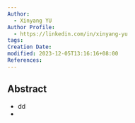 ```yaml
---
Author:
  - Xinyang YU
Author Profile:
  - https://linkedin.com/in/xinyang-yu
tags: 
Creation Date: 
modified: 2023-12-05T13:16:16+08:00
References: 
---
```

## Abstract
- dd
- 